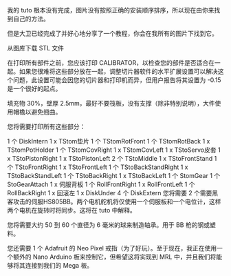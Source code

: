 我的 tuto 根本没有完成，图片没有按照正确的安装顺序排序，所以现在由你来找到自己的方法。

但是大卫已经完成了并好心地分享了一个教程，你会在我所有的图片下找到它。

从图库下载 STL 文件

在打印所有部件之前，您应该打印 CALIBRATOR，以检查您的部件是否适合在一起。如果您很难将这些部分放在一起，调整切片器软件的水平扩展设置可以解决这个问题，此设置可能会因您的切片器和打印机而异，但用户报告将其设置为 -0.15 是一个很好的起点。

填充物 30%，壁厚 2.5mm，最好不要筏板，没有支撑（除非特别说明），大件使用帽檐以避免翘曲。

您将需要打印所有这些部分：

1 个 DiskIntern
1 x TStom垫片
1 个 TStomRotFront
1 个 TStomRotBack
1 x TStomPotHolder
1 个 TStomCovRight
1 x TStomCovLeft
1 x TStoServo皮套
1 x TStoPistonRight
1 x TStoPistonLeft
2 个 TStoMiddle
1 x TStoFrontStand
1 个 TStoFrontRight
1 x TStoFrontLeft
1 个 TStoBackStandRight
1 x TStoBackStandLeft
1 个 TStoBackRight
1 x TStoBackLeft
1 个 StomGear
1 个 StoGearAttach
1 x 伺服背板
1 个 RollFrontRight
1 x RollFrontLeft
1 个 RollBackRight
1 x 回滚左
1 x DiskUnder
4 个 DiskExtern
您将需要 2 个需要黑客攻击的伺服HS805BB。两个电机舵机将仅使用一个伺服板和一个电位计，这样两个电机在旋转时将同步。这将在 tuto 中解释。

您将需要大约 50 到 60 个直径为 6 毫米的球来制造轴承。用于 BB 枪的钢或塑料。

您还需要 1 个 Adafruit 的 Neo Pixel 戒指（为了好玩）。至于现在，我正在使用一个额外的 Nano Arduino 板来控制它，但希望这将实现到 MRL 中，并且我们将能够将其连接到我们的 Mega 板。
